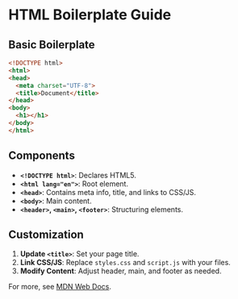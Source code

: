 
# HTML Boilerplate Guide

## Basic Boilerplate

  ```html
<!DOCTYPE html>
<html>
<head>
    <meta charset="UTF-8">
    <title>Document</title>
</head>
<body>
    <h1></h1>
</body>
</html>
```


## Components

- **`<!DOCTYPE html>`**: Declares HTML5.
- **`<html lang="en">`**: Root element.
- **`<head>`**: Contains meta info, title, and links to CSS/JS.
- **`<body>`**: Main content.
- **`<header>`, `<main>`, `<footer>`**: Structuring elements.

## Customization

1. **Update `<title>`**: Set your page title.
2. **Link CSS/JS**: Replace `styles.css` and `script.js` with your files.
3. **Modify Content**: Adjust header, main, and footer as needed.

For more, see [MDN Web Docs](https://developer.mozilla.org/en-US/docs/Web/HTML).

